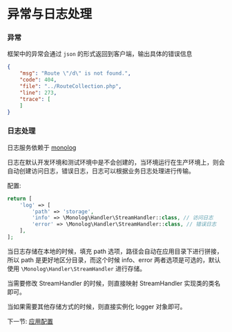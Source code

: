 # 异常与日志处理

### 异常

框架中的异常会通过 `json` 的形式返回到客户端，输出具体的错误信息

```json
{
    "msg": "Route \"/d\" is not found.",
    "code": 404,
    "file": "../RouteCollection.php",
    "line": 273,
    "trace": [
    ]
}
```

### 日志处理

日志服务依赖于 [monolog](https://github.com/Seldaek/monolog)

日志在默认开发环境和测试环境中是不会创建的，当环境运行在生产环境上，则会自动创建访问日志，错误日志，日志可以根据业务日志处理进行传输。

配置: 

```php
return [
    'log' => [
        'path' => 'storage',
        'info' => \Monolog\Handler\StreamHandler::class, // 访问日志
        'error' => \Monolog\Handler\StreamHandler::class, // 错误日志
    ],
];
```

当日志存储在本地的时候，填充 path 选项，路径会自动在应用目录下进行拼接，所以 path 是更好地区分目录，而这个时候 info、error 两者选项是可选的，默认使用 `\Monolog\Handler\StreamHandler` 进行存储。

当需要修改 StreamHandler 的时候，则直接映射 StreamHandler 实现类的类名即可。

当如果需要其他存储方式的时候，则直接实例化 logger 对象即可。

下一节: [应用配置](2-6-docuemnt.md)
